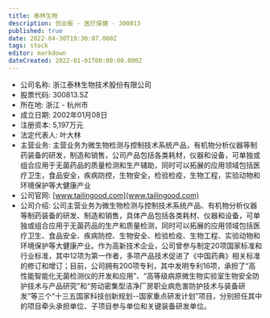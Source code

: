 ```yaml
---
title: 泰林生物
description: 创业板 - 医疗保健 - 300813
published: true
date: 2022-04-30T19:30:07.000Z
tags: stock
editor: markdown
dateCreated: 2022-01-01T00:00:00.000Z
---
```


- 公司名称: 浙江泰林生物技术股份有限公司
- 股票代码: 300813.SZ
- 所在地: 浙江 - 杭州市
- 成立日期: 2002年01月08日
- 注册资本: 5,197万元
- 法定代表人: 叶大林
- 主营业务: 主营业务为微生物检测与控制技术系统产品，有机物分析仪器等制药装备的研发，制造和销售，公司产品包括各类耗材，仪器和设备，可单独或组合应用于无菌药品的质量检测和生产辅助，同时可以拓展的应用领域包括医疗卫生，食品安全，疾病防控，生物安全，检验检疫，生物工程，实验动物和环境保护等大健康产业
- 公司官网: [www.tailingood.com](www.tailingood.com)
- 公司介绍: 公司主营业务为微生物检测与控制技术系统产品、有机物分析仪器等制药装备的研发、制造和销售，具体产品包括各类耗材、仪器和设备，可单独或组合应用于无菌药品的生产和质量检测，同时可以拓展的应用领域包括医疗卫生、食品安全、疾病防控、生物安全、检验检疫、生物工程、实验动物和环境保护等大健康产业。作为高新技术企业，公司曾参与制定20项国家标准和行业标准，其中12项为第一作者，多项产品技术促进了《中国药典》相关标准的修订和增订；目前，公司拥有200项专利，其中发明专利16项，承担了“高性能智能化无菌检测仪的开发和应用”、“高等级病原微生物实验室生物安全防护技术与产品研究”和“劳动密集型洁净厂房职业病危害防护技术与装备研发”等三个“十三五国家科技创新规划--国家重点研发计划”项目，分别担任其中的项目牵头承担单位、子项目参与单位和关键装备研发单位。


